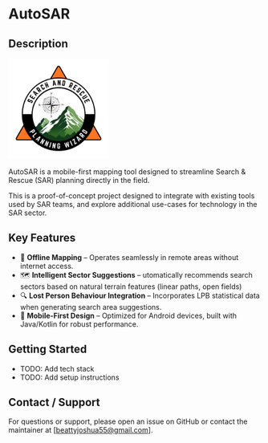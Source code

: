# AutoSAR

## Description
<p align="left">
	<img src="./resources/AutoSARLogo.png" width="200" height="200" alt="AutoSAR Logo">
</p>

AutoSAR is a mobile-first mapping tool designed to streamline Search & Rescue (SAR) planning directly in the field.

This is a proof-of-concept project designed to integrate with existing tools used by SAR teams, and explore additional use-cases for technology in the SAR sector.

## Key Features

- 📍 **Offline Mapping** – Operates seamlessly in remote areas without internet access.
- 🗺️ **Intelligent Sector Suggestions** – utomatically recommends search sectors based on natural terrain features (linear paths, open fields)
- 🔍 **Lost Person Behaviour Integration** – Incorporates LPB statistical data when generating search area suggestions.
- 📱 **Mobile-First Design** – Optimized for Android devices, built with Java/Kotlin for robust performance.

## Getting Started

- TODO: Add tech stack
- TODO: Add setup instructions

## Contact / Support
For questions or support, please open an issue on GitHub or contact the maintainer at [beattyjoshua55@gmail.com].
